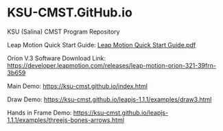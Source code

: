 # KSU-CMST.GitHub.io
KSU (Salina) CMST Program Repository

Leap Motion Quick Start Guide:
[Leap Motion Quick Start Guide.pdf](https://github.com/KSU-CMST/KSU-CMST.GitHub.io/files/12003311/Leap.Motion.Quick.Start.Guide.pdf)

Orion V.3 Software Download Link:
https://developer.leapmotion.com/releases/leap-motion-orion-321-39frn-3b659

Main Demo:  https://ksu-cmst.github.io/index.html

Draw Demo: https://ksu-cmst.github.io/leapjs-1.1.1/examples/draw3.html

Hands in Frame Demo: https://ksu-cmst.github.io/leapjs-1.1.1/examples/threejs-bones-arrows.html
